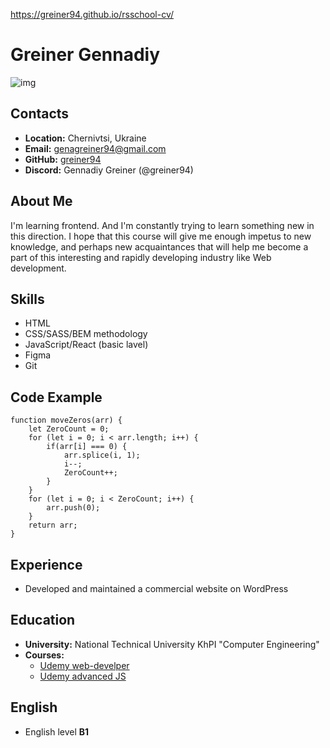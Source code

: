 https://greiner94.github.io/rsschool-cv/

# Greiner Gennadiy
![img](https://lh3.googleusercontent.com/drive-viewer/AJc5JmSKIh5nwQas9GL8gigi06lo99mCQDl25oFxLwv4FRWqx4smkpLPXkIfxuXiq85akbdxFmZe9M4=w3200-h1698)
## Contacts

-  **Location:**  Chernivtsi, Ukraine
-  **Email:**  genagreiner94@gmail.com
-  **GitHub:**  [greiner94](https://github.com/greiner94)
-  **Discord:** Gennadiy Greiner (@greiner94)

## About Me

I'm learning frontend. And I'm constantly trying to learn something new in this direction. I hope that this course will give me enough impetus to new knowledge, and perhaps new acquaintances that will help me become a part of this interesting and rapidly developing industry like Web development.

## Skills

- HTML
- CSS/SASS/BEM methodology
- JavaScript/React (basic lavel)
- Figma
- Git

## Code Example

```
function moveZeros(arr) {
    let ZeroCount = 0;
    for (let i = 0; i < arr.length; i++) {
        if(arr[i] === 0) {
            arr.splice(i, 1);
            i--;
            ZeroCount++;
        }
    }
    for (let i = 0; i < ZeroCount; i++) {
        arr.push(0);
    }
    return arr;
}
```

## Experience

- Developed and maintained a commercial website on WordPress

## Education

- **University:**  National Technical University KhPI "Computer Engineering"
- **Courses:**
    - [Udemy web-develper](https://www.udemy.com/certificate/UC-0f87f7ad-dab0-4e89-a3c4-01385ea1f0fc/?utm_source=sendgrid.com&utm_medium=email&utm_campaign=email)
    - [Udemy advanced JS](https://www.udemy.com/certificate/UC-84ef7fb1-2a83-4b66-9250-f399d59f3b4c/?utm_source=sendgrid.com&utm_medium=email&utm_campaign=email)

## English

- English level **B1**
